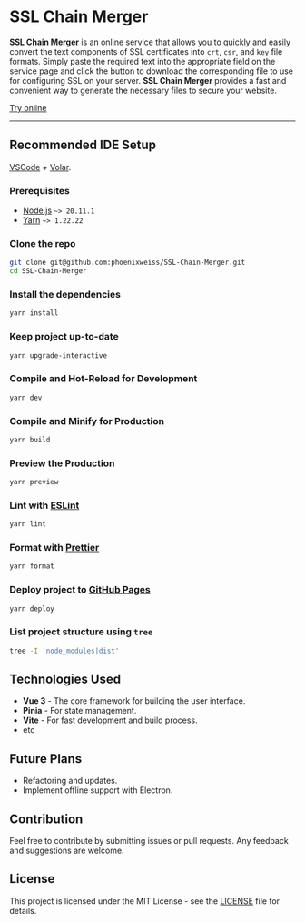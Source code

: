 # SSL Chain Merger

**SSL Chain Merger** is an online service that allows you to quickly and easily convert the text components of SSL certificates into `crt`, `csr`, and `key` file formats. Simply paste the required text into the appropriate field on the service page and click the button to download the corresponding file to use for configuring SSL on your server. **SSL Chain Merger** provides a fast and convenient way to generate the necessary files to secure your website.

[Try online](https://phoenixweiss.github.io/SSL-Chain-Merger/)

---

## Recommended IDE Setup

[VSCode](https://code.visualstudio.com/) + [Volar](https://marketplace.visualstudio.com/items?itemName=Vue.volar).

### Prerequisites

- [Node.js](https://nodejs.org/) `~> 20.11.1`
- [Yarn](https://yarnpkg.com/) `~> 1.22.22`

### Clone the repo

```sh
git clone git@github.com:phoenixweiss/SSL-Chain-Merger.git
cd SSL-Chain-Merger
```

### Install the dependencies

```sh
yarn install
```

### Keep project up-to-date

```sh
yarn upgrade-interactive
```

### Compile and Hot-Reload for Development

```sh
yarn dev
```

### Compile and Minify for Production

```sh
yarn build
```

### Preview the Production

```sh
yarn preview
```

### Lint with [ESLint](https://eslint.org/)

```sh
yarn lint
```

### Format with [Prettier](https://prettier.io/)

```sh
yarn format
```

### Deploy project to [GitHub Pages](https://pages.github.com/)

```sh
yarn deploy
```

### List project structure using `tree`

```sh
tree -I 'node_modules|dist'
```

## Technologies Used

- **Vue 3** - The core framework for building the user interface.
- **Pinia** - For state management.
- **Vite** - For fast development and build process.
- etc

## Future Plans

- Refactoring and updates.
- Implement offline support with Electron.

## Contribution

Feel free to contribute by submitting issues or pull requests. Any feedback and suggestions are welcome.

## License

This project is licensed under the MIT License - see the [LICENSE](LICENSE) file for details.
